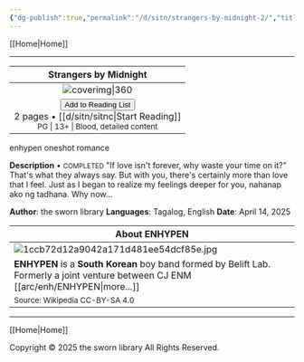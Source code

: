 ```yaml
---
{"dg-publish":true,"permalink":"/d/sitn/strangers-by-midnight-2/","title":"Strangers by Midnight","tags":["book"]}
---
```



[[Home\|Home]]

***

|                                                                                          Strangers by Midnight                                                                                          |
| :-----------------------------------------------------------------------------------------------------------------------------------------------------------------------------------------------------: |
|                                                                                    ![coverimg\|360](/img/user/d/sitn/sitncover.webp)                                                                                     |
| <button id="library-toggle" class="squared-button" onclick="toggleLibrary()">Add to Reading List</button><br>2 pages • [[d/sitn/sitnc\|Start Reading]]<br> <small>PG \| 13+ \| Blood, detailed content</small> |

<div class="fake-button-container">  <span class="fake-button">enhypen</span>  <span class="fake-button">oneshot</span>  <span class="fake-button">romance</span></div>

**Description** • <small>COMPLETED</small>
"If love isn't forever, why waste your time on it?"
That's what they always say. But with you, there's certainly more than love that I feel. Just as I began to realize my feelings deeper for you, nahanap ako ng tadhana. Why now...

**Author**: the sworn library
**Languages**: Tagalog, English
**Date**: April 14, 2025

| About ENHYPEN                                                                                                                 |
| ----------------------------------------------------------------------------------------------------------------------------- |
| ![1ccb72d12a9042a171d481ee54dcf85e.jpg](/img/user/assets/a%20storage/1ccb72d12a9042a171d481ee54dcf85e.jpg)                                                                                     |
| **ENHYPEN** is a **South Korean** boy band formed by Belift Lab. Formerly a joint venture between CJ ENM [[arc/enh/ENHYPEN\|more...]] |
| <small>Source: Wikipedia CC-BY-SA 4.0</small>                                                                                 |

***

[[Home\|Home]]


Copyright © 2025 the sworn library
All Rights Reserved.

<script src="https://starryxoxo.github.io/treeajmgar/src/helpers/user/scripts/list.js"></script> 
<script src="https://starryxoxo.github.io/treeajmgar/src/helpers/user/scripts/ffunction.js"></script>